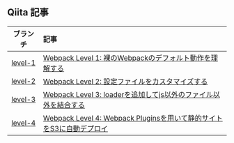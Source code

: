 ## Qiita 記事
| ブランチ | 記事 |
|:--:|:--|
| [level-1](https://github.com/midwhite/webpack-level-up/tree/level-1) | [Webpack Level 1: 裸のWebpackのデフォルト動作を理解する](https://qiita.com/takano-h/items/3240181a83ef5e6f26a6) |
| [level-2](https://github.com/midwhite/webpack-level-up/tree/level-2) | [Webpack Level 2: 設定ファイルをカスタマイズする](https://qiita.com/takano-h/items/a0c6783c79fa38c50673) |
| [level-3](https://github.com/midwhite/webpack-level-up/tree/level-3) | [Webpack Level 3: loaderを追加してjs以外のファイル以外を結合する](https://qiita.com/takano-h/items/1a6a5a0b9d25a677f7d2) |
| [level-4](https://github.com/midwhite/webpack-level-up/tree/level-3) | [Webpack Level 4: Webpack Pluginsを用いて静的サイトをS3に自動デプロイ](https://qiita.com/takano-h/items/abd3fca1514767468878) |
